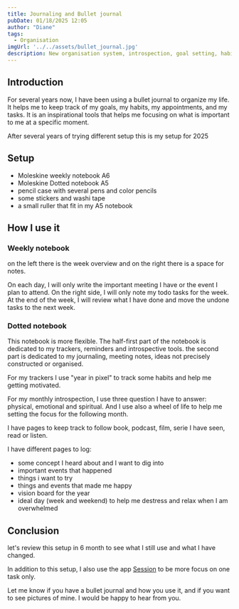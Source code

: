 ```yaml
---
title: Journaling and Bullet journal
pubDate: 01/18/2025 12:05
author: "Diane"
tags:
  - Organisation
imgUrl: '../../assets/bullet_journal.jpg'
description: New organisation system, introspection, goal setting, habit tracking, and more. What work's for me and what I put in place
---
```


## Introduction

For several years now, I have been using a bullet journal to organize my life.
It helps me to keep track of my goals, my habits, my appointments, and my tasks. 
It is an inspirational tools that helps me focusing on what is important to me at a specific moment.

After several years of trying different setup this is my setup for 2025

## Setup

- Moleskine weekly notebook A6
- Moleskine Dotted notebook A5
- pencil case with several pens and color pencils
- some stickers and washi tape
- a small ruller that fit in my A5 notebook

## How I use it

### Weekly notebook
on the left there is the week overview and on the right there is a space for notes.

On each day, I will only write the important meeting I have or the event I plan to attend.
On the right side, I will only note my todo tasks for the week.
At the end of the week, I will review what I have done and move the undone tasks to the next week.

### Dotted notebook

This notebook is more flexible. The half-first part of the notebook is dedicated to my trackers, reminders and introspective tools.
the second part is dedicated to my journaling, meeting notes, ideas not precisely constructed or organised.

For my trackers I use "year in pixel" to track some habits and help me getting motivated.

For my monthly introspection, I use three question I have to answer: physical, emotional and spiritual. 
And I use also a wheel of life to help me setting the focus for the following month.

I have pages to keep track to follow book, podcast, film, serie I have seen, read or listen.

I have different pages to log:
- some concept I heard about and I want to dig into
- important events that happened
- things i want to try
- things and events that made me happy
- vision board for the year
- ideal day (week and weekend) to help me destress and relax when I am overwhelmed

## Conclusion
let's review this setup in 6 month to see what I still use and what I have changed.

In addition to this setup, I also use the app [Session](https://www.stayinsession.com/) to be more focus on one task only.

Let me know if you have a bullet journal and how you use it, and if you want to see pictures of mine. I would be happy to hear from you.

